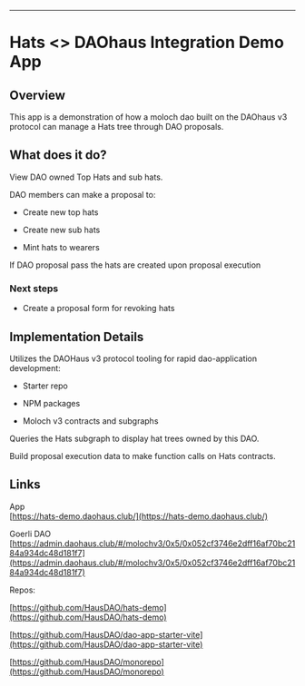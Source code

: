 ---

# Hats <> DAOhaus Integration Demo App

## Overview

This app is a demonstration of how a moloch dao built on the DAOhaus v3 protocol can manage a Hats tree through DAO proposals.

## What does it do?

View DAO owned Top Hats and sub hats.

[](https://s3.amazonaws.com/charm.public/user-content/6cc7e5c5-24f9-4b10-b406-91992344a4e7/3f81f824-337e-43fc-ac04-8c81a7851d6c/Screenshot-from-2023-04-11-09-34-32.png)

DAO members can make a proposal to:

- Create new top hats

- Create new sub hats

- Mint hats to wearers

[](https://s3.amazonaws.com/charm.public/user-content/6cc7e5c5-24f9-4b10-b406-91992344a4e7/9761e7a6-4917-4714-b0c6-d2da2f19facf/Screenshot-from-2023-04-11-09-29-40.png)

If DAO proposal pass the hats are created upon proposal execution

[](https://s3.amazonaws.com/charm.public/user-content/6cc7e5c5-24f9-4b10-b406-91992344a4e7/7687a8eb-1333-4370-8bd4-e7c54f5fc681/Screenshot-from-2023-04-11-09-34-20.png)
### Next steps

- Create a proposal form for revoking hats

## Implementation Details

Utilizes the DAOHaus v3 protocol tooling for rapid dao-application development:

- Starter repo

- NPM packages

- Moloch v3 contracts and subgraphs

Queries the Hats subgraph to display hat trees owned by this DAO.

Build proposal execution data to make function calls on Hats contracts.

## Links

App\
[https://hats-demo.daohaus.club/](https://hats-demo.daohaus.club/)

Goerli DAO [https://admin.daohaus.club/#/molochv3/0x5/0x052cf3746e2dff16af70bc2184a934dc48d181f7](https://admin.daohaus.club/#/molochv3/0x5/0x052cf3746e2dff16af70bc2184a934dc48d181f7)

Repos: 

[https://github.com/HausDAO/hats-demo](https://github.com/HausDAO/hats-demo) 

[https://github.com/HausDAO/dao-app-starter-vite](https://github.com/HausDAO/dao-app-starter-vite) 

[https://github.com/HausDAO/monorepo](https://github.com/HausDAO/monorepo)